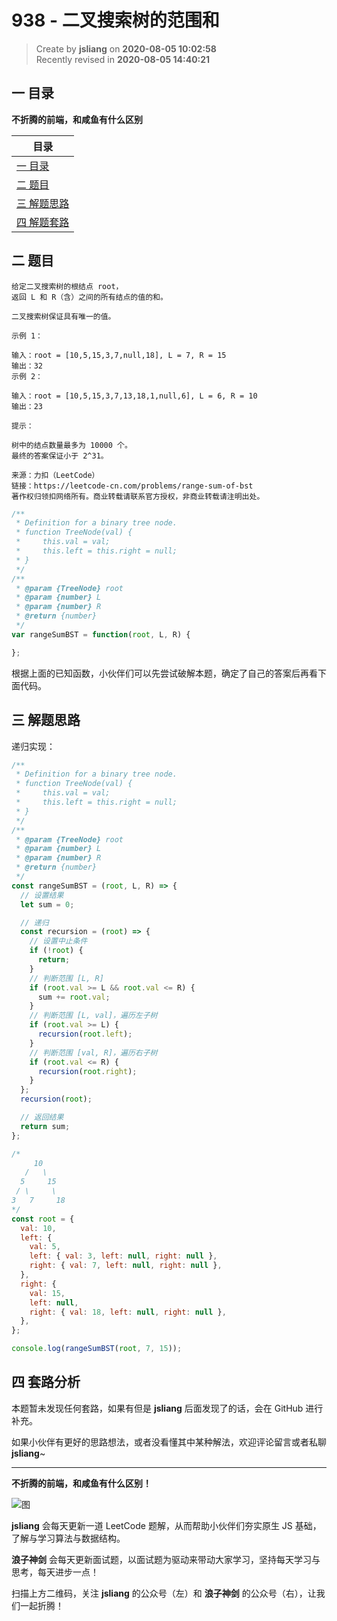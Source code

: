 938 - 二叉搜索树的范围和
===

> Create by **jsliang** on **2020-08-05 10:02:58**  
> Recently revised in **2020-08-05 14:40:21**

## 一 目录

**不折腾的前端，和咸鱼有什么区别**

| 目录 |
| --- |
| [一 目录](#chapter-one) |
| [二 题目](#chapter-two) |
| [三 解题思路](#chapter-three) |
| [四 解题套路](#chapter-four) |

## 二 题目



```
给定二叉搜索树的根结点 root，
返回 L 和 R（含）之间的所有结点的值的和。

二叉搜索树保证具有唯一的值。

示例 1：

输入：root = [10,5,15,3,7,null,18], L = 7, R = 15
输出：32
示例 2：

输入：root = [10,5,15,3,7,13,18,1,null,6], L = 6, R = 10
输出：23

提示：

树中的结点数量最多为 10000 个。
最终的答案保证小于 2^31。

来源：力扣（LeetCode）
链接：https://leetcode-cn.com/problems/range-sum-of-bst
著作权归领扣网络所有。商业转载请联系官方授权，非商业转载请注明出处。
```

```js
/**
 * Definition for a binary tree node.
 * function TreeNode(val) {
 *     this.val = val;
 *     this.left = this.right = null;
 * }
 */
/**
 * @param {TreeNode} root
 * @param {number} L
 * @param {number} R
 * @return {number}
 */
var rangeSumBST = function(root, L, R) {

};
```

根据上面的已知函数，小伙伴们可以先尝试破解本题，确定了自己的答案后再看下面代码。

## 三 解题思路



递归实现：

```js
/**
 * Definition for a binary tree node.
 * function TreeNode(val) {
 *     this.val = val;
 *     this.left = this.right = null;
 * }
 */
/**
 * @param {TreeNode} root
 * @param {number} L
 * @param {number} R
 * @return {number}
 */
const rangeSumBST = (root, L, R) => {
  // 设置结果
  let sum = 0;

  // 递归
  const recursion = (root) => {
    // 设置中止条件
    if (!root) {
      return;
    }
    // 判断范围 [L, R]
    if (root.val >= L && root.val <= R) {
      sum += root.val;
    }
    // 判断范围 [L, val]，遍历左子树
    if (root.val >= L) {
      recursion(root.left);
    }
    // 判断范围 [val, R]，遍历右子树
    if (root.val <= R) {
      recursion(root.right);
    }
  };
  recursion(root);

  // 返回结果
  return sum;
};

/*
     10
   /   \
  5     15
 / \     \
3   7     18
*/
const root = {
  val: 10,
  left: {
    val: 5,
    left: { val: 3, left: null, right: null },
    right: { val: 7, left: null, right: null }, 
  },
  right: {
    val: 15,
    left: null,
    right: { val: 18, left: null, right: null },
  },
};

console.log(rangeSumBST(root, 7, 15));
```

## 四 套路分析



本题暂未发现任何套路，如果有但是 **jsliang** 后面发现了的话，会在 GitHub 进行补充。

如果小伙伴有更好的思路想法，或者没看懂其中某种解法，欢迎评论留言或者私聊 **jsliang**~

---

**不折腾的前端，和咸鱼有什么区别！**

![图](https://github.com/LiangJunrong/document-library/blob/master/public-repertory/img/z-index-small.png?raw=true)

**jsliang** 会每天更新一道 LeetCode 题解，从而帮助小伙伴们夯实原生 JS 基础，了解与学习算法与数据结构。

**浪子神剑** 会每天更新面试题，以面试题为驱动来带动大家学习，坚持每天学习与思考，每天进步一点！

扫描上方二维码，关注 **jsliang** 的公众号（左）和 **浪子神剑** 的公众号（右），让我们一起折腾！

